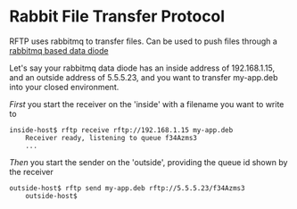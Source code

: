 # Rabbit File Transfer Protocol
RFTP uses rabbitmq to transfer files. Can be used to push files through a [rabbitmq based data diode](https://github.com/marcelmaatkamp/rabbitmq-applications/tree/master/application/datadiode)

Let's say your rabbitmq data diode has an inside address of 192.168.1.15, and an outside address of 5.5.5.23, and you want to transfer my-app.deb into your closed environment.

*First* you start the receiver on the 'inside' with a filename you want to write to

    inside-host$ rftp receive rftp://192.168.1.15 my-app.deb
		Receiver ready, listening to queue f34Azms3
		...

*Then* you start the sender on the 'outside', providing the queue id shown by the receiver

    outside-host$ rftp send my-app.deb rftp://5.5.5.23/f34Azms3
		outside-host$

